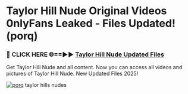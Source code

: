 # Taylor Hill Nude Original Videos 0nlyFans Leaked - Files Updated! (porq)

<h3>🔴 CLICK HERE 🌐==►► <a href="https://tinyurl.com/yc6ubb5a" rel="nofollow">Taylor Hill Nude Updated Files</a></h3>

Get Taylor Hill Nude and all content. Now you can access all videos and pictures of Taylor Hill Nude. New Updated Files 2025!

[![porq](https://i.imgur.com/7eu0CRL.gif)](https://tinyurl.com/yc6ubb5a)
taylor hills nudes